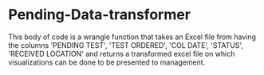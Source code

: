 # Pending-Data-transformer

This body of code is a wrangle function that takes an Excel file from having the columns 'PENDING TEST', 'TEST ORDERED', 'COL DATE', 'STATUS', 'RECEIVED  LOCATION' and returns
a transformed excel file on which visualizations can be done to be presented to management.
